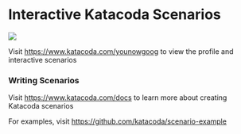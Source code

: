 # Interactive Katacoda Scenarios

[![](http://shields.katacoda.com/katacoda/younowgoog/count.svg)](https://www.katacoda.com/younowgoog "Get your profile on Katacoda.com")

Visit https://www.katacoda.com/younowgoog to view the profile and interactive scenarios

### Writing Scenarios
Visit https://www.katacoda.com/docs to learn more about creating Katacoda scenarios

For examples, visit https://github.com/katacoda/scenario-example
